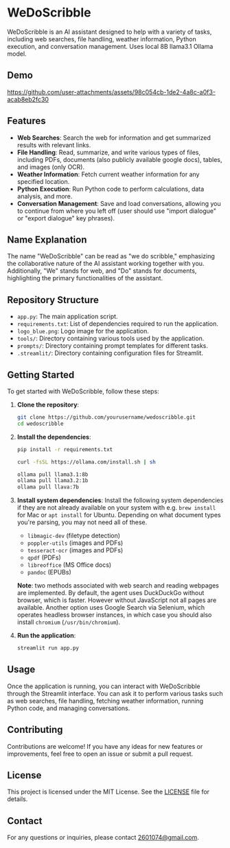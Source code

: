 # WeDoScribble

WeDoScribble is an AI assistant designed to help with a variety of tasks, including web searches, file handling, weather information, Python execution, and conversation management. Uses local 8B llama3.1 Ollama model.

## Demo
https://github.com/user-attachments/assets/98c054cb-1de2-4a8c-a0f3-acab8eb2fc30

## Features

- **Web Searches**: Search the web for information and get summarized results with relevant links.
- **File Handling**: Read, summarize, and write various types of files, including PDFs, documents (also publicly available google docs), tables, and images (only OCR).
- **Weather Information**: Fetch current weather information for any specified location.
- **Python Execution**: Run Python code to perform calculations, data analysis, and more.
- **Conversation Management**: Save and load conversations, allowing you to continue from where you left off (user should use "import dialogue" or "export dialogue" key phrases).

## Name Explanation

The name "WeDoScribble" can be read as "we do scribble," emphasizing the collaborative nature of the AI assistant working together with you. Additionally, "We" stands for web, and "Do" stands for documents, highlighting the primary functionalities of the assistant.

## Repository Structure

- `app.py`: The main application script.
- `requirements.txt`: List of dependencies required to run the application.
- `logo_blue.png`: Logo image for the application.
- `tools/`: Directory containing various tools used by the application.
- `prompts/`: Directory containing prompt templates for different tasks.
- `.streamlit/`: Directory containing configuration files for Streamlit.

## Getting Started

To get started with WeDoScribble, follow these steps:

1. **Clone the repository**:
    ```bash
    git clone https://github.com/yourusername/wedoscribble.git
    cd wedoscribble
    ```

2. **Install the dependencies**:
    ```bash
    pip install -r requirements.txt
    ```

    ```bash
    curl -fsSL https://ollama.com/install.sh | sh
    ```

    ```bash
    ollama pull llama3.1:8b
    ollama pull llama3.2:1b
    ollama pull llava:7b
    ```

3. **Install system dependencies**:
    Install the following system dependencies if they are not already available on your system with e.g. `brew install` for Mac or `apt install` for Ubuntu. Depending on what document types you're parsing, you may not need all of these.
    - `libmagic-dev` (filetype detection)
    - `poppler-utils` (images and PDFs)
    - `tesseract-ocr` (images and PDFs)
    - `qpdf` (PDFs)
    - `libreoffice` (MS Office docs)
    - `pandoc` (EPUBs)

    **Note**: two methods associated with web search and reading webpages are implemented. By default, the agent uses DuckDuckGo without browser, which is faster. However without JavaScript not all pages are available. Another option uses Google Search via Selenium, which operates headless browser instances, in which case you should also install `chromium` (`/usr/bin/chromium`).

4. **Run the application**:
    ```bash
    streamlit run app.py
    ```

## Usage

Once the application is running, you can interact with WeDoScribble through the Streamlit interface. You can ask it to perform various tasks such as web searches, file handling, fetching weather information, running Python code, and managing conversations.

## Contributing

Contributions are welcome! If you have any ideas for new features or improvements, feel free to open an issue or submit a pull request.

## License

This project is licensed under the MIT License. See the [LICENSE](LICENSE) file for details.

## Contact

For any questions or inquiries, please contact [2601074@gmail.com](mailto:2601074@gmail.com).
